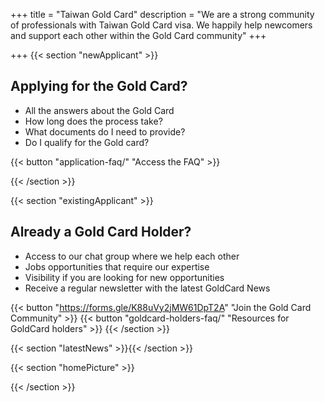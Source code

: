 +++
title = "Taiwan Gold Card"
description = "We are a strong community of professionals with Taiwan Gold Card visa. We happily help newcomers and support each other within the Gold Card community"
+++

+++
{{< section "newApplicant" >}}

## Applying for the Gold Card?

* All the answers about the Gold Card
* How long does the process take?
* What documents do I need to provide?
* Do I qualify for the Gold card?

{{< button "application-faq/" "Access the FAQ" >}}

{{< /section >}}

{{< section "existingApplicant" >}}

## Already a Gold Card Holder?

* Access to our chat group where we help each other
* Jobs opportunities that require our expertise
* Visibility if you are looking for new opportunities
* Receive a regular newsletter with the latest GoldCard News

{{< button "https://forms.gle/K88uVy2jMW61DpT2A" "Join the Gold Card Community" >}}
{{< button "goldcard-holders-faq/" "Resources for GoldCard holders" >}}
{{< /section >}}

[//]: # "latestNews is modified by news_display.js"
{{< section "latestNews" >}}{{< /section >}}

{{< section "homePicture" >}}

{{< /section >}}
